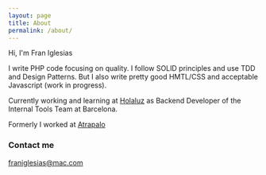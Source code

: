 ```yaml
---
layout: page
title: About
permalink: /about/
---
```


Hi, I'm Fran Iglesias

I write PHP code focusing on quality. I follow SOLID principles and use TDD and Design Patterns. But I also write pretty good HMTL/CSS and acceptable Javascript (work in progress).

Currently working and learning at [Holaluz](http://holaluz.com) as Backend Developer of the Internal Tools Team at Barcelona.

Formerly I worked at [Atrapalo](http://atrapalo,com)

### Contact me

[franiglesias@mac.com](mailto:franiglesias@mac.com)